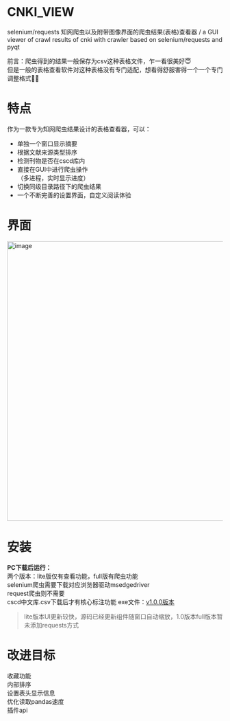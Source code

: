 # CNKI_VIEW
selenium/requests 知网爬虫以及附带图像界面的爬虫结果(表格)查看器 / a GUI viewer of crawl results of cnki with crawler based on selenium/requests and pyqt  

前言：爬虫得到的结果一般保存为csv这种表格文件，乍一看很美好😇  
但是一般的表格查看软件对这种表格没有专门适配，想看得舒服害得一个一个专门调整格式🤦‍♂️ 

# 特点
作为一款专为知网爬虫结果设计的表格查看器，可以：  
- 单独一个窗口显示摘要  
- 根据文献来源类型排序  
- 检测刊物是否在cscd库内  
- 直接在GUI中进行爬虫操作  
（多进程，实时显示进度）  
- 切换同级目录路径下的爬虫结果  
- 一个不断完善的设置界面，自定义阅读体验  

# 界面
<img width="1154" height="651" alt="image" src="https://github.com/user-attachments/assets/31fa4acb-7571-4300-8c2f-fa31ba4b4789" />

# 安装  
**PC下载后运行：**  
两个版本：lite版仅有查看功能，full版有爬虫功能  
selenium爬虫需要下载对应浏览器驱动msedgedriver  
request爬虫则不需要  
cscd中文库.csv下载后才有核心标注功能 
exe文件：[v1.0.0版本](https://github.com/Zagreus1892/CNKI_VIEW/releases/tag/First)  
> lite版本UI更新较快，源码已经更新组件随窗口自动缩放，1.0版本full版本暂未添加requests方式
> 

# 改进目标  
收藏功能  
内部排序  
设置表头显示信息  
优化读取pandas速度  
插件api

